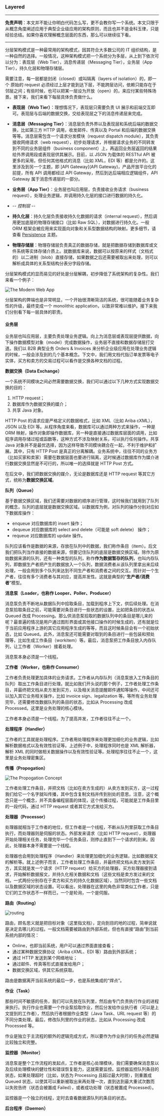 ### Layered

---

**免责声明**：本文并不能让你明白代码怎么写，更不会教你写一个系统。本文只限于从概念角度阐述应用于典型企业级应用的架构原则，而且也并不是金科玉律，只是经验总结。如果你喜欢理解概念层面的东西，那么可以继续往下看。

---

分层架构模式是一种最常用的架构模式，因其符合大多数公司的 IT 组织结构，是一种自然的选择。一般情况，这种架构模式把一个系统分为多层，从上到下依次可以分为：表现层（Web Tier），消息传递层（Messaging Tier），业务层（App Tier），持久化层和物理存储层。

需要注意，每一层都是封闭（closed）或叫隔离（layers of isolation）的，即一个 原始的 request 必须经过上层才能到达下层，不能跨层访问，依赖只能存在于邻层之间；有些时候，也可以把某一层设为开放（open）的，来应付某些特殊场景。接下来，我们来看下每层具体负责做什么。

+ **表现层（Web Tier）**：理想情况下，表现层只需要负责 UI 展示和前端交互即可。表现层与后端的数据交换，交给表现层之下的消息传递层来完成。

+ **消息层（Messaging Tier）**：消息层负责外界以及表现层和系统后端的数据交换，比如第三方 HTTP 调用，收发邮件、传真以及 Portal 和后端的数据交换等等。消息层需包含一个请求分发模块（request dispatch module），其负责接收网络请求（web request），初步处理请求，并根据请求业务的不同转发到不同的业务层组件（business component）上，再返回业务层返回的结果给外界调用段或表现层供其展示。目前，以 JSON 为载体的 RESTful API 被更多的采用，但任何其他格式的消息（比如 XML，EDI 等）都是允许的。这里涉及到另一个主题，即 [API Gateway](API Gateway)，产品开放平台化的前提，所有 API 调用都经过 API Gateway，然后到达后端相应逻辑组件，API Gateway 属于消息传递层的一部分。

+ **业务层（App Tier）**：业务层也叫应用层，负责接收业务请求（business request），处理业务逻辑，并调用持久化层的接口进行数据的持久化。

+ -- *控制层* --

+ **持久化层**：持久化层负责接收持久化数据的请求（internal request），然后调用更加底层的物理存储接口（比如 Raw SQL），对数据进行持久化。一般 ORM 框架会被应用来实现面向对象和关系型数据结构的映射。更多细节，请查看 [Persistence](Persistence) 主题。

+ **物理存储层**：物理存储层负责真正的数据存储，就是把数据存储到数据库或文件系统等实体存储介质上。就数据库来说，数据可以按原来的样式（文档式的）以二进制（blob）直接存储，如果数据之后还需要被取出来处理，则可以解析成具体的关系型结构分表分字段存储。

分层架构模式的显而易见的好处是分层解耦，初步降低了系统架构的复杂性。我们来看一个例子：

![The Modern Web App](theModernWebApp.png)

分层架构的弊端也是非常明显，一个开始很清晰简洁的系统，很可能随着业务复杂性的升级，最终变成一个 monolithic application，以致非常难以维护。接下来我们分别看下每一层具体的职责。

#### 业务层

业务层也叫应用层，主要负责处理业务逻辑。向上为消息层或表现层提供数据，向下操作数据模型对象（model）完成数据操作，业务层不直接和数据存储层打交道。我们以 B2B 典型业务 Orders & Invoices 来分析企业级应用在处理业务逻辑的时候，一般会涉及到的几个基本概念。下文中，我们用文档代指订单发票等电子实体，买方和卖方的交易过程可以看作是交换各种文档的过程。

**数据交换（Data Exchange）**

一个系统不同模块之间必然需要数据交换，我们可以通过以下几种方式实现数据交换的目的：

1. HTTP request；
2. 数据库作为数据交换的媒介；
3. 共享 Java 对象。

HTTP Post 的请求应是严格定义的数据格式，比如 XML（比如 Ariba cXML），JSON 以及 EDI 等。从程序角度来看，数据库可以通过两种方式来操作，一种是 ORM 映射，操作对象即操作数据库，另一种是直接通过数据库层面的调用，比如程序调用存储过程或函数等，这种方式不涉及映射关系，可以执行任何操作。共享 Java 对象并不是最优选择，因为这样导致不同模块耦合在一起，不利于维护和扩展。其中，只有 HTTP Post 是真正的分离解耦。业务系统中，往往不同的业务方（比如买家和卖家）需要在数据层面也要进行隔离，这时候通过数据库作为媒介进行数据交换显然是不可行的，所以唯一的选择就是 HTTP Post 方式。

在后文中，我们把数据交换的媒介，无论是数据库还是 HTTP request 等其它方式，统称为**数据交换区域**。

**队列（Queue）**

基于数据交换区域，我们还需要对数据的顺序进行管理，这时候我们就用到了队列的概念，队列的底层就是数据交换区域。以数据库为例，对队列的操作分别对应如下数据库操作：

- enqueue 对应数据库的 insert 操作；
- dequeue 对应数据库的 select and delete（可能是 soft delete） 操作；
- requeue 对应数据库的 update 操作。

队列应该看作是数据的来源，存放在队列中的数据，我们称作条目（item）。后文我们把队列当作直接的数据来源，但要记住队列的底层是数据交换区域。除作为原始数据来源的队列，还有一种类型的队列，称作**作为数据暂存的队列**，也叫内存队列，即数据生产者把产生的数据放入一个队列，数据消费者从该队列里拿出来后续处理，一般会用到多个队列来达到不同生产者和消费者之间的交互。而针对一个生产者，往往有多个消费者与其对应，提高并发性。这就是典型的“**生产者/消费者**”模型。

**消息泵（Loader，也称作 Looper、Poller、Producer）**

消息泵负责不断地从数据队列中拾取条目，加载到程序上下文，供后续处理。在消息泵拾取条目之前，可能需要对条目进行一些状态的设置，比如把条目的状态从 Queued 改成 Processing。那么供消息泵拾取的数据队列中的条目是哪儿来的呢？最普遍的情况是用户通过图形界面或其他接口操作的时候生成的，还有就是位于当前应用程序上游的其它应用程序生成的等等，而且这时候条目会有一个初始状态，比如 Queued。此外，消息泵还可能需要对取到的条目进行一些包装和预处理等，比如生成工作条目（workitem）等。最后，消息泵把工作条目放入内存队列，让工作者（Worker）接着处理。

消息泵本身必须是一个线程。

**工作者（Worker，也称作 Consumer）**

工作者负责处理更加具体的业务请求。工作者从内存队列（消息泵放入工作条目的队列）取出工作条目进行处理。就比如我们开头说的那个例子，工作者处理工作条目，并最终把文档从卖方发到买方，以及相关消息提醒邮件通知等操作，中间还可以加入其它业务相关操作，比如 invoice sign、legalization 等。等所有业务处理完毕，还需要修改数据队列的条目的状态，比如从 Processing 改成 Processed。这里是业务处理的核心模块。

工作者本身必须是一个线程。为了提高并发，工作者往往不止一个。

**处理程序（Handler）**

工作者的工具就是处理程序。工作者用处理程序来处理更加细化的业务逻辑，比如解析数据格式以及有效性验证等。上述例子中，处理程序同时也是 XML 解析器，解析 XML 的同时做相关数据操作以及有效性验证等。处理程序往往不止一个，这里是业务处理密集区。

**传播（Propogation）**

![The Propogation Concept](thePropogationConcept.gif)

工作者处理工作条目，并把文档（比如在卖方生成的）从卖方发到买方，这一过程我们给它一个名字就叫传播，其中包含复制文档并传到别处的意思。注意，这个概念只是一个概念，并不具备编程层面的体现，这个传播过程，可能就是工作条目里的一段代码，通过 HTTP request 或者其它方式发给买方。

**处理器（Processor）**

处理器就相当于工作者的地位，但工作者是一个线程，不断从队列里获取工作条目执行，而处理器则是伺服的状态。外部发来请求（比如 HTTP request），处理器开始处理相关任务，处理完毕一个任务条目，则停止直到下一个请求的到来。因此，处理器本身不需要是一个线程。

处理器也会用到处理程序（Handler）来处理更加细化的业务逻辑，比如数据报文的解析等。就上述例子而言，工作者处理工作条目，并最终把文档从卖方发到买方，其实就是发一个请求（HTTP request）给买方的处理器，买方处理器接到请求，开始解析数据报文，并持久化相关数据和文档（这些文档是卖方发过来的文档，一式两份分别存在于卖方和买方的持久化数据区域），当然同时包含一些文档以及数据区域的状态设置。可以看出，处理器在这里的角色非常类似工作者，只是它们的工作状态不一样而已，一个是轮询，一个是伺服。

**路由（Routing）**

![routing](theRoutingConcept.jpg)

路由，顾名思义就是把目标对象（这里指文档），定向到目的地的过程，简单说就是决定去哪儿的过程。一般文档需要被路由到外部系统，但也有直接“路由”到当前系统内部的情况：

+ Online，也即当前系统，用户可以通过界面直接查看；
+ 通过某种数据交换协议（Ariba cXML、EDI 等）路由到外部系统；
+ 通过 HTTP 发送到某个网络地址；
+ 通过邮件、传真等形式直接发给用户；
+ 数据交换区域，供其它系统获取。

路由是数据离开当前系统的最后一步，也是系统集成的“焊点”。

**作业（Task）**

那些时间不敏感的任务，我们可以先放在队列里，然后由专门负责执行作业的进程来执行。执行作业也需要一个作业泵拾取作业，然后分发给作业执行者（可以是上文提到的工作者），然后执行者根据作业类型（Java Task、URL request 等）的不同分类处理。最后，修改队列里的作业的状态，比如从 Processing 改成 Processed 等。

作业是独立于主流程的额外的逻辑完成方式，所以要作为作业执行的任务必然逻辑比较独立和完整。

**监控器（Monitor）**

消息泵是整个工作流程的发起点，工作者是核心处理模块，我们需要确保消息泵以及后续处理模块的健壮性和错误恢复能力，这就需要监控。监控器监控队列条目的状态，如果处理超时（比如，状态为 Processing 且超过最大时限），则重置成 Queued 状态，以使其可以重新被取出来再处理一次，直到达到最大重试次数而以失败告终（状态会被置成 Failed），或者成功处理（状态被置成 Processed）。

监控器是一个独立的线程，定时去查看数据源队列的条目的状态。

**后台程序（Daemon）**
